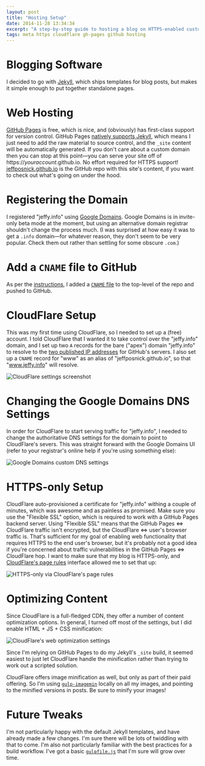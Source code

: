 ```yaml
---
layout: post
title: "Hosting Setup"
date: 2014-11-28 13:34:34
excerpt: "A step-by-step guide to hosting a blog on HTTPS-enabled custom domain."
tags: meta https cloudflare gh-pages github hosting
---
```


# Blogging Software
I decided to go with [Jekyll](http://jekyllrb.com/), which ships templates for blog posts, but makes it simple enough to put together standalone pages.

# Web Hosting
[GitHub Pages](https://help.github.com/categories/github-pages-basics/) is free, which is nice, and (obviously) has first-class support for version control.
GitHub Pages [natively supports Jekyll](https://help.github.com/articles/using-jekyll-with-pages/), which means I just need to add the raw material to source control, and the `_site` content will be automatically generated.
If you don't care about a custom domain then you can stop at this point—you can serve your site off of https://_youraccount_.github.io. No effort required for HTTPS support!
[jeffposnick.github.io](https://github.com/jeffposnick/jeffposnick.github.io) is the GitHub repo with this site's content, if you want to check out what's going on under the hood.

# Registering the Domain
I registered "jeffy.info" using [Google Domains](https://domains.google.com).
Google Domains is in invite-only beta mode at the moment, but using an alternative domain registrar shouldn't change the process much.
(I was surprised at how easy it was to get a `.info` domain—for whatever reason, they don't seem to be very popular. Check them out rather than settling for some obscure `.com`.)

# Add a `CNAME` file to GitHub
As per the [instructions](https://help.github.com/articles/adding-a-cname-file-to-your-repository/), I added a [`CNAME` file](https://github.com/jeffposnick/jeffposnick.github.io/blob/master/CNAME) to the top-level of the repo and pushed to GitHub.

# CloudFlare Setup
This was my first time using CloudFlare, so I needed to set up a (free) account.
I told CloudFlare that I wanted it to take control over the "jeffy.info" domain, and I set up two `A` records for the bare ("apex") domain "jeffy.info" to resolve to the [two published IP addresses](https://help.github.com/articles/tips-for-configuring-an-a-record-with-your-dns-provider/) for GitHub's servers.
I also set up a `CNAME` record for "www" as an alias of "jeffposnick.github.io", so that "www.jeffy.info" will resolve.

![CloudFlare settings screenshot](/assets/images/cloudflare_dns_settings.png)

# Changing the Google Domains DNS Settings
In order for CloudFlare to start serving traffic for "jeffy.info", I needed to change the authoritative DNS settings for the domain to point to CloudFlare's severs.
This was straight forward with the Google Domains UI (refer to your registrar's online help if you're using something else):

![Google Domains custom DNS settings](/assets/images/google_domains_custom_dns.png)

# HTTPS-only Setup
CloudFlare auto-provisioned a certificate for "jeffy.info" withing a couple of minutes, which was awesome and as painless as promised.
Make sure you use the "Flexible SSL" option, which is required to work with a GitHub Pages backend server.
Using "Flexible SSL" means that the GitHub Pages ⇔ CloudFlare traffic isn't encrypted, but the CloudFlare ⇔ user's browser traffic is.
That's sufficient for my goal of enabling web functionality that requires HTTPS to the end user's browser, but it's probably not a good idea if you're concerned about traffic vulnerabilities in the GitHub Pages ⇔ CloudFlare hop.
I want to make sure that my blog is HTTPS-only, and [CloudFlare's page rules](https://support.cloudflare.com/hc/en-us/sections/200038236-Page-Rules) interface allowed me to set that up:

![HTTPS-only via CloudFlare's page rules](/assets/images/cloudflare_page_rules.png)

# Optimizing Content
Since CloudFlare is a full-fledged CDN, they offer a number of content optimization options. In general, I turned off most of the settings, but I did enable HTML + JS + CSS minification:

![CloudFlare's web optimization settings](/assets/images/cloudflare_auto_minify.png)

Since I'm relying on GitHub Pages to do my Jekyll's `_site` build, it seemed easiest to just let CloudFlare handle the minification rather than trying to work out a scripted solution.

CloudFlare offers image minification as well, but only as part of their paid offering. So I'm using [`gulp-imagemin`](https://www.npmjs.org/package/gulp-imagemin) locally on all my images, and pointing to the minified versions in posts. Be sure to minify your images!

# Future Tweaks
I'm not particularly happy with the default Jekyll templates, and have already made a few changes.
I'm sure there will be lots of twiddling with that to come.
I'm also not particularly familiar with the best practices for a build workflow. I've got a basic [`gulpfile.js`](https://github.com/jeffposnick/jeffposnick.github.io/blob/master/gulpfile.js) that I'm sure will grow over time.
